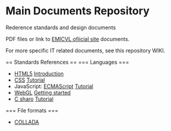 Main Documents Repository
=====================================

Rederence standards and design documents 

PDF files or link to [EMICVL ofiicial site](http://sites.google.com/a/my.westminster.ac.uk/emicvl) documents.

For more specific IT related documents, see this repository WIKI.

== Standards References ==
=== Languages ===
* [HTML5](http://www.w3.org/TR/html5) [Introduction](http://www.w3schools.com/html/html5_intro.asp)
* [CSS](http://www.w3.org/Style/CSS) [Tutorial](http://www.w3schools.com/css)
* JavaScript: [ECMAScript](http://www.ecmascript.org) [Tutorial](http://www.w3schools.com/js)
* [WebGL](https://www.khronos.org/webgl) [Getting started](https://developer.mozilla.org/en-US/docs/Web/WebGL/Getting_started_with_WebGL)
* [C sharo](http://www.ecma-international.org/publications/standards/Ecma-334.htm) [Tutorial](http://msdn.microsoft.com/en-us/library/aa288436(v=vs.71).aspx)

=== File formats ===
* [COLLADA](https://collada.org)
